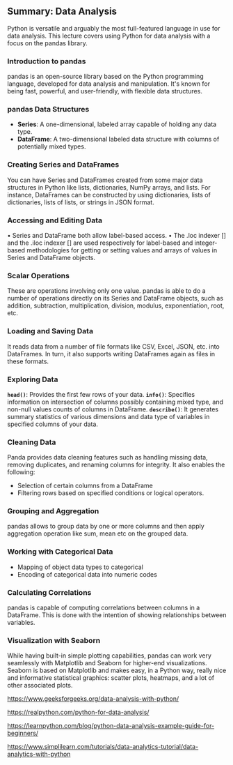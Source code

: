 ## Summary: Data Analysis

Python is versatile and arguably the most full-featured language in use for data analysis. This lecture covers using Python for data analysis with a focus on the pandas library.

### Introduction to pandas

pandas is an open-source library based on the Python programming language, developed for data analysis and manipulation. It's known for being fast, powerful, and user-friendly, with flexible data structures.

### pandas Data Structures

- **Series**: A one-dimensional, labeled array capable of holding any data type.
- **DataFrame**: A two-dimensional labeled data structure with columns of potentially mixed types.

### Creating Series and DataFrames

You can have Series and DataFrames created from some major data structures in Python like lists, dictionaries, NumPy arrays, and lists. For instance, DataFrames can be constructed by using dictionaries, lists of dictionaries, lists of lists, or strings in JSON format.

### Accessing and Editing Data

• Series and DataFrame both allow label-based access.
• The .loc indexer [] and the .iloc indexer [] are used respectively for label-based and integer-based methodologies for getting or setting values and arrays of values in Series and DataFrame objects.

### Scalar Operations
These are operations involving only one value. pandas is able to do a number of operations directly on its Series and DataFrame objects, such as addition, subtraction, multiplication, division, modulus, exponentiation, root, etc.

### Loading and Saving Data

It reads data from a number of file formats like CSV, Excel, JSON, etc. into DataFrames. In turn, it also supports writing DataFrames again as files in these formats.

### Exploring Data

 **`head()`**: Provides the first few rows of your data.
 **`info()`**: Specifies information on intersection of columns possibly containing mixed type, and non-null values counts of columns in DataFrame.
 **`describe()`**: It generates summary statistics of various dimensions and data type of variables in specified columns of your data.

### Cleaning Data

Panda provides data cleaning features such as handling missing data, removing duplicates, and renaming columns for integrity. It also enables the following:

- Selection of certain columns from a DataFrame
- Filtering rows based on specified conditions or logical operators.

### Grouping and Aggregation

pandas allows to group data by one or more columns and then apply aggregation operation like sum, mean etc on the grouped data.

### Working with Categorical Data

- Mapping of object data types to categorical
- Encoding of categorical data into numeric codes

### Calculating Correlations

pandas is capable of computing correlations between columns in a DataFrame. This is done with the intention of showing relationships between variables.

### Visualization with Seaborn

While having built-in simple plotting capabilities, pandas can work very seamlessly with Matplotlib and Seaborn for higher-end visualizations. Seaborn is based on Matplotlib and makes easy, in a Python way, really nice and informative statistical graphics: scatter plots, heatmaps, and a lot of other associated plots.



https://www.geeksforgeeks.org/data-analysis-with-python/

https://realpython.com/python-for-data-analysis/

https://learnpython.com/blog/python-data-analysis-example-guide-for-beginners/

https://www.simplilearn.com/tutorials/data-analytics-tutorial/data-analytics-with-python

